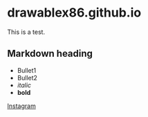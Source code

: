 # drawablex86.github.io
This is a test.

## Markdown heading
- Bullet1
- Bullet2
- *italic*
- **bold**

[Instagram](https://www.youtube.com/watch?v=czVhK8GyvvU)
